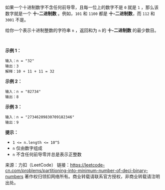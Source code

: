 如果一个十进制数字不含任何前导零，且每一位上的数字不是 ```0``` 就是 ```1``` ，那么该数字就是一个 **十-二进制数** 。例如，```101``` 和 ```1100``` 都是 **十-二进制数**，而 ```112``` 和 ```3001``` 不是。

给你一个表示十进制整数的字符串 ```n``` ，返回和为 ```n``` 的 **十-二进制数** 的最少数目。

 

**示例 1：**
```
输入：n = "32"
输出：3
解释：10 + 11 + 11 = 32
```
**示例 2：**
```
输入：n = "82734"
输出：8
```
**示例 3：**
```
输入：n = "27346209830709182346"
输出：9
```

**提示：**

* ```1 <= n.length <= 10^5```
* ```n``` 仅由数字组成
* ```n``` 不含任何前导零并总是表示正整数

来源：力扣（LeetCode）
链接：https://leetcode-cn.com/problems/partitioning-into-minimum-number-of-deci-binary-numbers
著作权归领扣网络所有。商业转载请联系官方授权，非商业转载请注明出处。
